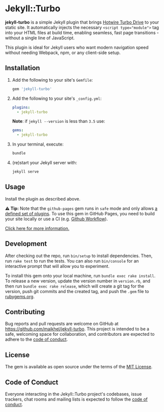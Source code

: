 # Jekyll::Turbo

**jekyll-turbo** is a simple Jekyll plugin that brings [Hotwire Turbo Drive](https://turbo.hotwired.dev/) to your static site. It automatically injects the necessary `<script type="module">` tag into your HTML files at build time, enabling seamless, fast page transitions - without a single line of JavaScript.

This plugin is ideal for Jekyll users who want modern navigation speed without needing Webpack, npm, or any client-side setup.

## Installation

1. Add the following to your site's `Gemfile`:

   ```ruby
   gem 'jekyll-turbo'
   ```

2. Add the following to your site's `_config.yml`:

   ```yml
   plugins:
     - jekyll-turbo
   ```

   **Note**: if `jekyll --version` is less than `3.5` use:

   ```yml
   gems:
     - jekyll-turbo
   ```

3. In your terminal, execute:

   ```bash
   bundle
   ```

4. (re)start your Jekyll server with:

   ```bash
   jekyll serve
   ```

## Usage

Install the plugin as described above.

**⚠️ Tip:** Note that the `github-pages` gem runs in `safe` mode and only allows [a defined set of plugins](https://pages.github.com/versions/). To use this gem in GitHub Pages, you need to build your site locally or use a CI (e.g. [Github Workflow](https://help.github.com/en/actions/configuring-and-managing-workflows/configuring-a-workflow)).

[Click here for more information.](https://jekyllrb.com/docs/continuous-integration/github-actions/)

## Development

After checking out the repo, run `bin/setup` to install dependencies. Then, run `rake test` to run the tests. You can also run `bin/console` for an interactive prompt that will allow you to experiment.

To install this gem onto your local machine, run `bundle exec rake install`. To release a new version, update the version number in `version.rb`, and then run `bundle exec rake release`, which will create a git tag for the version, push git commits and the created tag, and push the `.gem` file to [rubygems.org](https://rubygems.org).

## Contributing

Bug reports and pull requests are welcome on GitHub at https://github.com/maikhel/jekyll-turbo. This project is intended to be a safe, welcoming space for collaboration, and contributors are expected to adhere to the [code of conduct](https://github.com/maikhel/jekyll-turbo/blob/main/CODE_OF_CONDUCT.md).

## License

The gem is available as open source under the terms of the [MIT License](https://opensource.org/licenses/MIT).

## Code of Conduct

Everyone interacting in the Jekyll::Turbo project's codebases, issue trackers, chat rooms and mailing lists is expected to follow the [code of conduct](https://github.com/maikhel/jekyll-turbo/blob/main/CODE_OF_CONDUCT.md).
